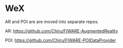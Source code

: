 WeX
===

AR and POI are are moved into separate repos.

AR: https://github.com/Chiru/FIWARE-AugmentedReality

POI: https://github.com/Chiru/FIWARE-POIDataProvider

